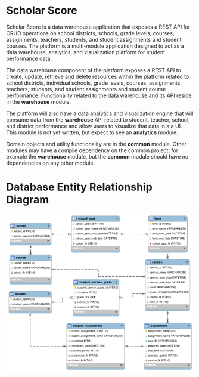 Scholar Score 
================
Scholar Score is a data warehouse application that exposes a REST API for CRUD operations on school districts, schools, grade levels, courses, assignments, teachers, students, and student assignments and student courses. The platform is a multi-module application designed to act as a data warehouse, analytics, and visualization platform for student performance data. 

The data warehouse component of the platform exposes a REST API to create, update, retrieve and delete resources within the platform related to school districts, individual schools, grade levels, courses, assignments, teachers, students, and student assignments and  student course performance. Functionality related to the data warehouse and its API reside in the **warehouse** module.

The platform will also have a data analytics and visualization engine that will consume data from the **warehouse** API related to student, teacher, school, and district performance and allow users to visualize that data in a a UI.  This module is not yet written, but expect to see an **analytics** module.

Domain objects and utility functionality are in the **common** module.  Other modules may have a compile dependency on the common project, for example the **warehouse** module, but the **common** module should have no dependencies on any other module.

Database Entity Relationship Diagram
================
![Alt text](./database/DatabaseModel.png)